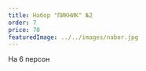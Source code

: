 ```yaml
---
title: Набор "ПИКНИК" №2
order: 7
price: 70
featuredImage: ../../images/nabor.jpg
---
```


На 6 персон
